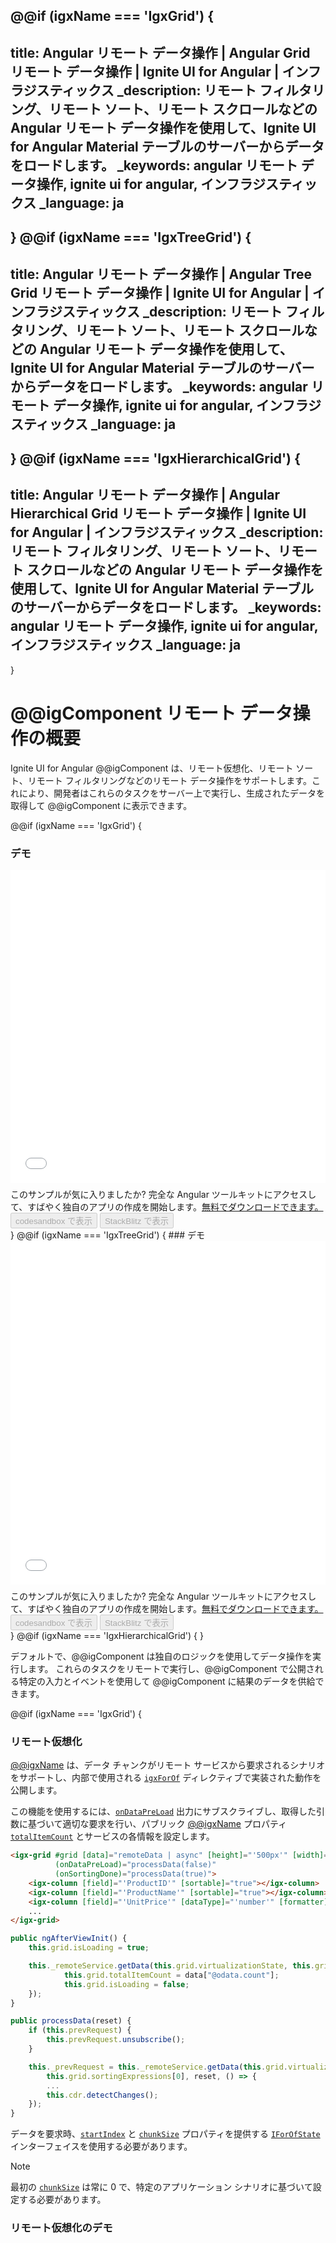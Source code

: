 @@if (igxName === 'IgxGrid') {
---
title: Angular リモート データ操作 | Angular Grid リモート データ操作 | Ignite UI for Angular | インフラジスティックス
_description: リモート フィルタリング、リモート ソート、リモート スクロールなどの Angular リモート データ操作を使用して、Ignite UI for Angular Material テーブルのサーバーからデータをロードします。
_keywords: angular リモート データ操作, ignite ui for angular, インフラジスティックス
_language: ja
---
}
@@if (igxName === 'IgxTreeGrid') {
---
title: Angular リモート データ操作 | Angular Tree Grid リモート データ操作 | Ignite UI for Angular | インフラジスティックス
_description: リモート フィルタリング、リモート ソート、リモート スクロールなどの Angular リモート データ操作を使用して、Ignite UI for Angular Material テーブルのサーバーからデータをロードします。
_keywords: angular リモート データ操作, ignite ui for angular, インフラジスティックス
_language: ja
---
}
@@if (igxName === 'IgxHierarchicalGrid') {
---
title: Angular リモート データ操作 | Angular Hierarchical Grid リモート データ操作 | Ignite UI for Angular | インフラジスティックス
_description: リモート フィルタリング、リモート ソート、リモート スクロールなどの Angular リモート データ操作を使用して、Ignite UI for Angular Material テーブルのサーバーからデータをロードします。
_keywords: angular リモート データ操作, ignite ui for angular, インフラジスティックス
_language: ja
---
}

# @@igComponent リモート データ操作の概要

Ignite UI for Angular @@igComponent は、リモート仮想化、リモート ソート、リモート フィルタリングなどのリモート データ操作をサポートします。これにより、開発者はこれらのタスクをサーバー上で実行し、生成されたデータを取得して @@igComponent に表示できます。

@@if (igxName === 'IgxGrid') {
### デモ

<div class="sample-container loading" style="height:500px">
    <iframe id="grid-remote-scenarios-iframe" src='{environment:demosBaseUrl}/grid/grid-remote-filtering' width="100%" height="100%" seamless="" frameborder="0" onload="onSampleIframeContentLoaded(this);"></iframe>
</div>
<p style="margin: 0;padding-top: 0.5rem">このサンプルが気に入りましたか? 完全な Angular ツールキットにアクセスして、すばやく独自のアプリの作成を開始します。<a class="no-external-icon mchNoDecorate trackCTA" target="_blank" href="https://www.infragistics.com/products/ignite-ui-angular/download" data-xd-ga-action="Download" data-xd-ga-label="Ignite UI for Angular">無料でダウンロードできます。</a></p>
<div>
<button data-localize="codesandbox" disabled class="codesandbox-btn" data-iframe-id="grid-remote-scenarios-iframe" data-demos-base-url="{environment:demosBaseUrl}">codesandbox で表示</button>
<button data-localize="stackblitz" disabled class="stackblitz-btn" data-iframe-id="grid-remote-scenarios-iframe" data-demos-base-url="{environment:demosBaseUrl}">StackBlitz で表示</button>
</div>
}
@@if (igxName === 'IgxTreeGrid') {
### デモ

<div class="sample-container loading" style="height:550px">
    <iframe id="treegrid-remotefiltering-iframe" src='{environment:demosBaseUrl}/tree-grid/treegrid-remote-filtering' width="100%" height="100%" seamless="" frameborder="0" onload="onSampleIframeContentLoaded(this);"></iframe>
</div>
<p style="margin: 0;padding-top: 0.5rem">このサンプルが気に入りましたか? 完全な Angular ツールキットにアクセスして、すばやく独自のアプリの作成を開始します。<a class="no-external-icon mchNoDecorate trackCTA" target="_blank" href="https://www.infragistics.com/products/ignite-ui-angular/download" data-xd-ga-action="Download" data-xd-ga-label="Ignite UI for Angular">無料でダウンロードできます。</a></p>
<div>
<button data-localize="codesandbox" disabled class="codesandbox-btn" data-iframe-id="treegrid-remotefiltering-iframe" data-demos-base-url="{environment:demosBaseUrl}">codesandbox で表示</button>
<button data-localize="stackblitz" disabled class="stackblitz-btn" data-iframe-id="treegrid-remotefiltering-iframe" data-demos-base-url="{environment:demosBaseUrl}">StackBlitz で表示</button>
</div>
<div class="divider--half"></div>
}
@@if (igxName === 'IgxHierarchicalGrid') {
 <!-- TODO -->
}

デフォルトで、@@igComponent は独自のロジックを使用してデータ操作を実行します。
これらのタスクをリモートで実行し、@@igComponent で公開される特定の入力とイベントを使用して @@igComponent に結果のデータを供給できます。

@@if (igxName === 'IgxGrid') {
### リモート仮想化

[@@igxName]({environment:angularApiUrl}/classes/@@igTypeDoc.html) は、データ チャンクがリモート サービスから要求されるシナリオをサポートし、内部で使用される [`igxForOf`]({environment:angularApiUrl}/classes/igxforofdirective.html) ディレクティブで実装された動作を公開します。

この機能を使用するには、[`onDataPreLoad`]({environment:angularApiUrl}/classes/@@igTypeDoc.html#ondatapreload) 出力にサブスクライブし、取得した引数に基づいて適切な要求を行い、パブリック [@@igxName]({environment:angularApiUrl}/classes/@@igTypeDoc.html) プロパティ [`totalItemCount`]({environment:angularApiUrl}/classes/@@igTypeDoc.html#totalitemcount) とサービスの各情報を設定します。

```html
<igx-grid #grid [data]="remoteData | async" [height]="'500px'" [width]="'100%'" [autoGenerate]='false'
          (onDataPreLoad)="processData(false)"
          (onSortingDone)="processData(true)">
    <igx-column [field]="'ProductID'" [sortable]="true"></igx-column>
    <igx-column [field]="'ProductName'" [sortable]="true"></igx-column>
    <igx-column [field]="'UnitPrice'" [dataType]="'number'" [formatter]="formatCurrency" [sortable]="true"></igx-column>
    ...
</igx-grid>
```

```typescript
public ngAfterViewInit() {
    this.grid.isLoading = true;

    this._remoteService.getData(this.grid.virtualizationState, this.grid.sortingExpressions[0], true, (data) => {
            this.grid.totalItemCount = data["@odata.count"];
            this.grid.isLoading = false;
    });
}

public processData(reset) {
    if (this.prevRequest) {
        this.prevRequest.unsubscribe();
    }

    this._prevRequest = this._remoteService.getData(this.grid.virtualizationState,
        this.grid.sortingExpressions[0], reset, () => {
        ...
        this.cdr.detectChanges();
    });
}
```

データを要求時、[`startIndex`]({environment:angularApiUrl}/interfaces/iforofstate.html#startindex) と [`chunkSize`]({environment:angularApiUrl}/interfaces/iforofstate.html#chunksize) プロパティを提供する [`IForOfState`]({environment:angularApiUrl}/interfaces/iforofstate.html) インターフェイスを使用する必要があります。

>[!NOTE]
>最初の [`chunkSize`]({environment:angularApiUrl}/interfaces/iforofstate.html#chunksize) は常に 0 で、特定のアプリケーション シナリオに基づいて設定する必要があります。

### リモート仮想化のデモ

<div class="sample-container loading" style="height:550px">
    <iframe id="grid-sample-4-iframe" data-src='{environment:demosBaseUrl}/grid/grid-sample-4' width="100%" height="100%" seamless="" frameborder="0" class="lazyload" onload="onSampleIframeContentLoaded(this);"></iframe>
</div>
<p style="margin: 0;padding-top: 0.5rem">このサンプルが気に入りましたか? 完全な Angular ツールキットにアクセスして、すばやく独自のアプリの作成を開始します。<a class="no-external-icon mchNoDecorate trackCTA" target="_blank" href="https://www.infragistics.com/products/ignite-ui-angular/download" data-xd-ga-action="Download" data-xd-ga-label="Ignite UI for Angular">無料でダウンロードできます。</a></p>
<br/>
<div>
<button data-localize="codesandbox" disabled class="codesandbox-btn" data-iframe-id="grid-sample-4-iframe" data-demos-base-url="{environment:demosBaseUrl}">codesandbox で表示</button>
<button data-localize="stackblitz" disabled class="stackblitz-btn" data-iframe-id="grid-sample-4-iframe" data-demos-base-url="{environment:demosBaseUrl}">StackBlitz で表示</button>
</div>


## 無限スクロール

 エンドポイントからデータを分割して取得するシナリオの一般的なデザインは、無限スクロールです。データ グリッドの場合、エンドユーザーが一番下までスクロールすることによってトリガーされたロードデータが連続的に増加します。次の段落では、利用可能な API を使用して、`IgxGrid` で無限スクロールを簡単に実現する方法を説明します。

無限スクロールを実装するには、データを分割してフェッチする必要があります。すでにフェッチされたデータはローカルに保存し、チャンクの長さおよび数を決定する必要があります。また、グリッドで最後に表示されるデータ行インデックスを追跡する必要があります。このように、`startIndex` と `chunkSize` プロパティを使用して、ユーザーが上にスクロールして既にフェッチしたデータを表示するか、下にスクロールしてエンドポイントからさらにデータをフェッチする必要があるかを決定できます。

最初に、データの最初のチャンクをフェッチするために `ngAfterViewInit` ライフサイクル フックを使用します。`totalItemCount` プロパティはグリッドがスクロールバーのサイズを正しく設定できるために重要です。

```typescript
public ngAfterViewInit() {
    ...
    this._remoteService.loadDataForPage(this.page, this.pageSize, (request) => {
        if (request.data) {
            this.grid.totalItemCount = this.page * this.pageSize;
            this.grid.data = this._remoteService.getCachedData({startIndex: 0, chunkSize: 10});
            this.totalItems = request.data["@odata.count"];
            this.totalPageCount = Math.ceil(this.totalItems / this.pageSize);
            this.grid.isLoading = false;
        }
    });
    ...
}
```

さらに、`onDataPreLoad` 出力にサブスクライブする必要があります。これにより、グリッドが現在ロードされているものではなく、異なるチャンクを表示しようとするときに必要なデータを提供できます。イベント ハンドラーで、ローカルに既にキャッシュされている新しいデータをフェッチするか、データを返すかを決定する必要があります。

```typescript
public handlePreLoad() {
    const isLastChunk = this.grid.totalItemCount ===
                        this.grid.virtualizationState.startIndex + this.grid.virtualizationState.chunkSize;
    // when last chunk reached load another page of data
    if (isLastChunk) {
        if (this.totalPageCount === this.page) {
            this.grid.data = this._remoteService.getCachedData(this.grid.virtualizationState);
            return;
        }
        this.page++;
        this.grid.isLoading = true;
        this._remoteService.loadDataForPage(this.page, this.pageSize, (request) => {
            if (request.data) {
                this.grid.totalItemCount = Math.min(this.page * this.pageSize, this.totalItems);
                this.grid.data = this._remoteService.getCachedData(this.grid.virtualizationState);
                this.grid.isLoading = false;
            }
        });
    } else {
        this.grid.data = this._remoteService.getCachedData(this.grid.virtualizationState);
    }
}
```


### 無限スクロールのデモ
<div class="sample-container loading" style="height:510px">
    <iframe id="grid-sample-5-iframe" data-src='{environment:demosBaseUrl}/grid/grid-sample-5' width="100%" height="100%" seamless frameBorder="0" class="lazyload" onload="onSampleIframeContentLoaded(this);"></iframe>
</div>
<br/>
<div>
<button data-localize="codesandbox" disabled class="codesandbox-btn" data-iframe-id="grid-sample-5-iframe" data-demos-base-url="{environment:demosBaseUrl}">codesandbox で表示</button>
<button data-localize="stackblitz" disabled class="stackblitz-btn" data-iframe-id="grid-sample-5-iframe" data-demos-base-url="{environment:demosBaseUrl}">StackBlitz で表示</button>
</div>

## リモート ソート/フィルタリング

リモート ソートとフィルタリングには、取得した引数に基づいて適切な要求を実行するために [`onDataPreLoad`]({environment:angularApiUrl}/classes/@@igTypeDoc.html#ondatapreload)、[`sortingExpressionsChange`]({environment:angularApiUrl}/classes/@@igTypeDoc.html#sortingexpressionschange) および [`filteringExpressionsTreeChange`]({environment:angularApiUrl}/classes/@@igTypeDoc.html#filteringexpressionstreechange) 出力にサブスクライブし、サービスから送信される相対する情報とパブリック [@@igxName]({environment:angularApiUrl}/classes/@@igTypeDoc.html) の [`totalItemCount`]({environment:angularApiUrl}/classes/@@igTypeDoc.html#totalitemcount) プロパティを設定する必要があります。

また、**rxjs** `debounceTime` 関数を使用します。この関数は、特定の期間の経過後、別のソースが出力されない場合にのみ、Observable のソースから値を出力します。この方法では、ユーザーが中断することなく指定された時間が経過した場合にのみ、リモート操作がトリガーされます。

```typescript
const DEBOUNCE_TIME = 300;
...
public ngAfterViewInit() {
    ...
    this.grid.onDataPreLoad.pipe(
        debounceTime(DEBOUNCE_TIME),
        takeUntil(this.destroy$)
    ).subscribe(() => {
        this.processData();
    });

    this.grid.filteringExpressionsTreeChange.pipe(
        debounceTime(DEBOUNCE_TIME),
        takeUntil(this.destroy$)
    ).subscribe(() => {
        this.processData(true);
    });

    this.grid.sortingExpressionsChange.pipe(
        debounceTime(DEBOUNCE_TIME),
        takeUntil(this.destroy$)
    ).subscribe(() => {
        this.processData();
    });
}
```

リモート ソートとフィルタリングが提供される場合、グリッドの組み込みのソートとフィルタリングは必要ありません。グリッドの [`sortStrategy`]({environment:angularApiUrl}/classes/@@igTypeDoc.html#sortstrategy) および [`filterStrategy`]({environment:angularApiUrl}/classes/@@igTypeDoc.html#filterstrategy) 入力をそれぞれのインスタンスの `NoopSortingStrategy` および `NoopFilteringStrategy` に設定して、無効にできます。

```html
<igx-grid #grid [data]="remoteData | async" [height]="'500px'" [width]="'100%'" [autoGenerate]='false'
        [filterStrategy]="noopFilterStrategy"
        [sortStrategy]="noopSortStrategy"
        [allowFiltering]="true">
    ...
</igx-grid>
```

```typescript
public noopFilterStrategy = NoopFilteringStrategy.instance();
public noopSortStrategy = NoopSortingStrategy.instance();
```

>[!NOTE]
>リモー トデータが要求された場合、フィルタリング操作が大文字と小文字を区別します。

### リモート ソート/フィルタリングのデモ

このトピックのはじめにあるコードの結果は、[デモ](#デモ)で確認できます。
}
@@if (igxName === 'IgxTreeGrid') {
### リモート フィルタリング

リモート フィルタリングを提供するには、受け取った引数に基づいて適切な要求を行うように [`filteringExpressionsTreeChange`]({environment:angularApiUrl}/classes/@@igTypeDoc.html#filteringexpressionstreechange) 出力にサブスクライブする必要があります。[`primaryKey`]({environment:angularApiUrl}/classes/@@igTypeDoc.html#primarykey) と [`foreignKey`]({environment:angularApiUrl}/classes/@@igTypeDoc.html#foreignkey) を提供して、ツリー グリッドのデータ ソースとしてフラット コレクションを使用します。

また、**rxjs** `debounceTime` 関数を使用します。この関数は、特定の期間の経過後、別のソースが出力されない場合にのみ、Observable のソースから値を出力します。この方法では、ユーザーが中断することなく指定された時間が経過した場合にのみ、リモート操作がトリガーされます。

```typescript
const DEBOUNCE_TIME = 300;
...
public ngAfterViewInit() {
    ...
    this.treeGrid.filteringExpressionsTreeChange.pipe(
        debounceTime(DEBOUNCE_TIME),
        takeUntil(this.destroy$)
    ).subscribe(() => {
        this.processData();
    });
}
```

リモート フィルタリングが提供される場合、ツリー グリッドの組み込みのフィルタリングは必要ありません。ツリー グリッドの [`filterStrategy`]({environment:angularApiUrl}/classes/@@igTypeDoc.html#filterstrategy) 入力を `NoopFilteringStrategy` インスタンスに設定して、無効にできます。

```html
<!-- tree-grid-remote-filtering-sample.html -->

<igx-tree-grid #treeGrid [data]="remoteData | async" primaryKey="ID" foreignKey="ParentID" [autoGenerate]="false" width="100%" height="450px"
               [autoGenerate]="false"
               [filterStrategy]="noopFilterStrategy"
               [allowFiltering]="true">
    <igx-column [field]="'Name'" dataType="string"></igx-column>
    <igx-column [field]="'Title'" dataType="string"></igx-column>
    <igx-column [field]="'Age'" dataType="number"></igx-column>
    ...
</igx-tree-grid>
```

```typescript
// tree-grid-remote-filtering-sample.ts

public noopFilterStrategy = NoopFilteringStrategy.instance();

public processData() {
    this.treeGrid.isLoading = true;

    const filteringExpr = this.treeGrid.filteringExpressionsTree;

    this._remoteService.getData(filteringExpr, () => {
        this.treeGrid.isLoading = false;
    });
}
```

リモート フィルタリングは、フラット コレクションで直接実行する必要があります。また、親がフィルターに一致するかどうかにかかわらず、フィルター条件に一致するすべてのレコードにすべての親を含める必要があります (階層をそのままにするためにこれを行います)。結果は以下で確認できます。

>[!NOTE]
>リモー トデータが要求された場合、フィルタリング操作が大文字と小文字を区別します。

### リモート フィルタリングのデモ

このトピックのはじめにあるコードの結果は、[デモ](#デモ)で確認できます。
}
@@if (igxName === 'IgxHierarchicalGrid') {
 <!-- TODO -->
## 一意の列値ストラテジ
}

@@if (igxName !== 'IgxHierarchicalGrid') {
### 一意の列値ストラテジ
}

Excel スタイル フィルタリング ダイアログ内のリスト項目は、それぞれの列の一意の値を表します。@@igComponent は、デフォルトでデータソースに基づいてこれらの値を生成します。リモート フィルタリングの場合、グリッドのデータにはサーバーからのすべてのデータが含まれていません。これらの一意の値を手動で提供し、オンデマンドで読み込むために、@@igComponent の [`uniqueColumnValuesStrategy`]({environment:angularApiUrl}/classes/@@igTypeDoc.html#uniquecolumnvaluesstrategy) 入力を利用できます。この入力は、実際には 3 つの引数を提供するメソッドです。
- **column**  - フィルタリング式ツリー。各列に基づいて削減されます。
- **filteringExpressionsTree** - フィルタリング式ツリー。各列に基づいて削減されます。
- **done** - サーバーから取得されたときに、新しく生成された列値で呼び出されるコールバック。

開発者は、**列**と **filteringExpressionsTree** 引数によって提供される情報に基づいて、必要な一意の列値を手動で生成し、**done** コールバックを呼び出すことができます。

> [!NOTE]
> [`uniqueColumnValuesStrategy`]({environment:angularApiUrl}/classes/@@igTypeDoc.html#uniquecolumnvaluesstrategy) 入力が提供される場合、Excel スタイル フィルタリングでプロセスを生成するデフォルトの一意の値は使用されません。

@@if (igxName === 'IgxGrid') {
```html
<igx-grid #grid1 [data]="data" [filterMode]="'excelStyleFilter'" [uniqueColumnValuesStrategy]="columnValuesStrategy">
    ...
</igx-grid>
```

```typescript
public columnValuesStrategy = (column: IgxColumnComponent,
                               columnExprTree: IFilteringExpressionsTree,
                               done: (uniqueValues: any[]) => void) => {
    // Get specific column data.
    this.remoteValuesService.getColumnData(column, columnExprTree, uniqueValues => done(uniqueValues));
}
```

### 一意の列値ストラテジのデモ

<div class="sample-container loading" style="height:800px">
    <iframe id="grid-esf-loadOnDemand-iframe" data-src='{environment:demosBaseUrl}/grid/grid-excel-style-filtering-load-on-demand' width="100%" height="100%" seamless frameborder="0" class="lazyload"></iframe>
</div>
<br/>
<div>
<button data-localize="codesandbox" disabled class="codesandbox-btn" data-iframe-id="grid-esf-loadOnDemand-iframe" data-demos-base-url="{environment:demosBaseUrl}">codesandbox で表示</button>
<button data-localize="stackblitz" disabled class="stackblitz-btn" data-iframe-id="grid-esf-loadOnDemand-iframe" data-demos-base-url="{environment:demosBaseUrl}">StackBlitz で表示</button>
</div>
}
@@if (igxName === 'IgxTreeGrid') {
```html
<igx-tree-grid #treeGrid [data]="data" [filterMode]="'excelStyleFilter'" [uniqueColumnValuesStrategy]="columnValuesStrategy">
    ...
</igx-tree-grid>
```

```typescript
public columnValuesStrategy = (column: IgxColumnComponent,
                               columnExprTree: IFilteringExpressionsTree,
                               done: (uniqueValues: any[]) => void) => {
    // Get specific column data.
    this.remoteValuesService.getColumnData(column, columnExprTree, uniqueValues => done(uniqueValues));
}
```

### 一意の列値ストラテジのデモ

<div class="sample-container loading" style="height:800px">
    <iframe id="tree-grid-esf-loadOnDemand-iframe" data-src='{environment:demosBaseUrl}/tree-grid/treegrid-excel-style-filtering-load-on-demand' width="100%" height="100%" seamless frameborder="0" class="lazyload"></iframe>
</div>
<br/>
<div>
<button data-localize="codesandbox" disabled class="codesandbox-btn" data-iframe-id="tree-grid-esf-loadOnDemand-iframe" data-demos-base-url="{environment:demosBaseUrl}">codesandbox で表示</button>
<button data-localize="stackblitz" disabled class="stackblitz-btn" data-iframe-id="tree-grid-esf-loadOnDemand-iframe" data-demos-base-url="{environment:demosBaseUrl}">StackBlitz で表示</button>
</div>
}
@@if (igxName === 'IgxHierarchicalGrid') {
```html
<igx-hierarchical-grid #hierarchicalGrid [primaryKey]="'Artist'" [data]="data" [filterMode]="'excelStyleFilter'"
                       [uniqueColumnValuesStrategy]="singersColumnValuesStrategy">
    ...
    <igx-row-island [primaryKey]="'Album'" [allowFiltering]="true" [filterMode]="'excelStyleFilter'"
                    [uniqueColumnValuesStrategy]="albumsColumnValuesStrategy">
        ...
    </igx-row-island>
</igx-hierarchical-grid>
```

```typescript
public singersColumnValuesStrategy = (column: IgxColumnComponent,
                                      columnExprTree: IFilteringExpressionsTree,
                                      done: (uniqueValues: any[]) => void) => {
// Get specific column data for the singers.
this.remoteValuesService.getColumnData(
    null, "Singers", column, columnExprTree, uniqueValues => done(uniqueValues));
}

public albumsColumnValuesStrategy = (column: IgxColumnComponent,
                                     columnExprTree: IFilteringExpressionsTree,
                                     done: (uniqueValues: any[]) => void) => {
// Get specific column data for the albums of a specific singer.
const parentRowId = (column.grid as any).foreignKey;
this.remoteValuesService.getColumnData(
    parentRowId, "Albums", column, columnExprTree, uniqueValues => done(uniqueValues));
}
```

### 一意の列値ストラテジのデモ

<div class="sample-container loading" style="height:800px">
    <iframe id="hierarchical-grid-esf-load-on-demand-iframe" data-src='{environment:demosBaseUrl}/hierarchical-grid/hierarchical-grid-excel-style-filtering-load-on-demand' width="100%" height="100%" seamless frameborder="0" class="lazyload"></iframe>
</div>
<br/>
<div>
<button data-localize="codesandbox" disabled class="codesandbox-btn" data-iframe-id="hierarchical-grid-esf-load-on-demand-iframe" data-demos-base-url="{environment:demosBaseUrl}">codesandbox で表示</button>
<button data-localize="stackblitz" disabled class="stackblitz-btn" data-iframe-id="hierarchical-grid-esf-load-on-demand-iframe" data-demos-base-url="{environment:demosBaseUrl}">StackBlitz で表示</button>
</div>
}

Excel スタイル フィルタリングのカスタム ロード テンプレートを提供するには、`igxExcelStyleLoading` ディレクティブを使用できます。

```html
<@@igSelector [data]="data" [filterMode]="'excelStyleFilter'" [uniqueColumnValuesStrategy]="columnValuesStrategy">
    ...
    <ng-template igxExcelStyleLoading>
        Loading ...
    </ng-template>
</@@igSelector>
```

<div class="divider--half"></div>

### リモート ページング

@@if (igxName === 'IgxGrid' || igxName === 'IgxHierarchicalGrid') {
はじめにデータ フェッチングを行うサービスを宣言します。デフォルトのページング テンプレートを使用する場合、`totalRecords` プロパティを設定する必要があります。それにより、グリッドは合計リモート レコードに基づいて合計ページ番号を計算できます。注: リモート サービスからフェッチ データを実装する必要があります。ページ カウントを計算するためにすべてのデータ項目のカウントをが必要なため、ロジックをサービスに追加する必要があります。

```typescript
@Injectable()
export class RemotePagingService {
    public remoteData: BehaviorSubject<any[]>;
    public dataLenght: BehaviorSubject<number> = new BehaviorSubject(0);
    public url = "https://www.igniteui.com/api/products";

    constructor(private http: HttpClient) {
        this.remoteData = new BehaviorSubject([]);
    }

    public getData(index?: number, perPage?: number): any {
        let qS = "";

        if (perPage) {
            qS = `?$skip=${index}&$top=${perPage}&$count=true`;
        }

        this.http
            .get(`${this.url + qS}`).pipe(
                map((data: any) => {
                    return data;
                })
            ).subscribe((data) => this.remoteData.next(data));
    }

    public getDataLength(): any {
        return this.http.get(this.url).pipe(
            map((data: any) => {
                return data.length;
            })
        );
    }
}
```
サービスを宣言した後にコンポーネントを作成する必要があり、@@igComponent コンストラクションとデータ サブスクリプションを処理します。
@@if (igxName === 'IgxGrid') {
```typescript
export class RemotePagingGridSample implements OnInit, AfterViewInit {
    public data: Observable<any[]>;
    private _dataLengthSubscriber;

    constructor(private remoteService: RemoteService) {}

    public ngOnInit() {
        this.data = this.remoteService.remoteData.asObservable();

        this._dataLengthSubscriber = this.remoteService.getDataLength().subscribe((data) => {
            this.totalCount = data;
            this.grid1.isLoading = false;
        });
    }

    public ngOnDestroy() {
        if (this._dataLengthSubscriber) {
            this._dataLengthSubscriber.unsubscribe();
        }
    }
}
```
}
@@if (igxName === 'IgxHierarchicalGrid') {
```typescript
export class HGridRemotePagingSampleComponent implements OnInit, AfterViewInit, OnDestroy {
    public page = 0;
    public lastPage = false;
    public firstPage = true;
    public totalPages: number = 1;
    public totalCount = 0;

    constructor(private remoteService: RemotePagingService) {}

    public ngOnInit() {
        this.data = this.remoteService.remoteData.asObservable();

        this._dataLengthSubscriber = this.remoteService.getDataLength().subscribe((data) => {
            this.totalCount = data;
            this.grid1.isLoading = false;
        });
    }

    public ngOnDestroy() {
        if (this._dataLengthSubscriber) {
            this._dataLengthSubscriber.unsubscribe();
        }
    }
}
```
}
}
@@if (igxName === 'IgxTreeGrid') {
このサンプルでは、​​子レコードがいくつあっても、ページごとに一定数のルート レコードを表示する方法を示します。レベル (root または child) に関係なく一定数のレコードを表示するビルトインの Tree Grid ページング アルゴリズムをキャンセルするには、[`perPage`]({environment:angularApiUrl}/classes/@@igTypeDoc.html#perpage) プロパティを `Number.MAX_SAFE_INTEGER` に設定してください。
```html
<igx-tree-grid #treeGrid ...
               [paging]="true" [perPage]="maxPerPage">
```
```typescript
public maxPerPage = Number.MAX_SAFE_INTEGER;
```
}

要求されたページのデータのみを取得し、選択したページと項目 [`perPage`]({environment:angularApiUrl}/classes/@@igTypeDoc.html#perpage) に基づいて `skip` と `top` パラメーターをリモート サービスに渡すためのカスタム ページャー テンプレートを作成します。構成を簡単にするには、`<igx-paginator>` を使用します。

### デフォルト テンプレートのリモート ページング

デフォルトのページング テンプレートを使用する場合、[`totalRecords`]({environment:angularApiUrl}/classes/@@igTypeDoc.html#totalrecords) プロパティを設定する必要があります。それにより、グリッドはリモートの合計レコード数に基づいて合計ページ番号を計算できます。リモート ページネーションを実行する場合、グリッドに現在のページのデータのみを渡すため、グリッドは提供されたデータソースのページネーションを試行しません。そのため、[`pagingMode`]({environment:angularApiUrl}/classes/@@igTypeDoc.html#pagingmode) プロパティを *GridPagingMode.remote* に設定する必要があります。リモート サービスからデータをフェッチするために [`onPagingDone`]({environment:angularApiUrl}/classes/@@igTypeDoc.html#onpagingdone) または [`perPageChange`]({environment:angularApiUrl}/classes/igxpaginatorcomponent.html#perpagechange) イベントにサブスクライブする必要があります。イベントが使用されるユース ケースによって異なります。

@@if (igxName === 'IgxGrid') {
```html
<igx-grid #grid1 [data]="data | async"  [paging]="true" (perPageChange)="paginate()" (onPagingDone)="pagingDone($event)" 
    [pagingMode]="mode" [totalRecords]="totalCount">
    <igx-column field="ID"></igx-column>
    ...
</igx-grid>
```
}
@@if (igxName === 'IgxTreeGrid') {
```html
<igx-tree-grid #treeGrid [data]="data | async" childDataKey="Content" [paging]="true" [perPage]="10"
        [pagingMode]="mode" [totalRecords]="totalCount" (onPagingDone)="paginate($event)">
    <igx-column field="Name"></igx-column>
    ...
</igx-tree-grid>
```
}
@@if (igxName === 'IgxHierarchicalGrid') {
```html
<igx-hierarchical-grid [paging]="true" [primaryKey]="'CustomerID'" (perPageChange)="getFirstPage()"
    [pagingMode]="mode"  [totalRecords]="totalCount" (onPagingDone)="pagingDone($event)" #hierarchicalGrid>
    <igx-column field="CustomerID"></igx-column>
    ...
</igx-hierarchical-grid>
```
}

```typescript
public totalCount = 0;
public data: Observable<any[]>;
public mode = GridPagingMode.remote;
@ViewChild("grid1", { static: true }) public grid1: IgxGridComponent;

private _dataLengthSubscriber;
...
public ngOnInit() {
    this.data = this.remoteService.remoteData.asObservable();
    this._dataLengthSubscriber = this.remoteService.getDataLength().subscribe((data) => {
        this.totalCount = data;
        this.grid1.isLoading = false;
    });
}
...
public ngAfterViewInit() {
    this.grid1.isLoading = true;
    this.remoteService.getData(0, this.grid1.perPage);
}

public pagingDone(page) {
    const skip = page.current * this.grid1.perPage;
    this.remoteService.getData(skip, this.grid1.perPage);
}

public paginate() {
    this.remoteService.getData(0, this.grid1.perPage);
}
```

@@if (igxName === 'IgxGrid') {
<div class="sample-container loading" style="height:620px">
    <iframe id="remote-paging-default-template-iframe" data-src='{environment:demosBaseUrl}/grid/remote-paging-default-template' width="100%" height="100%" seamless frameBorder="0" class="lazyload"></iframe>
</div>
<br/>
<div>
<button data-localize="codesandbox" disabled class="codesandbox-btn" data-iframe-id="remote-paging-default-template-iframe" data-demos-base-url="{environment:demosBaseUrl}">codesandbox で表示</button>
<button data-localize="stackblitz" disabled class="stackblitz-btn" data-iframe-id="remote-paging-default-template-iframe" data-demos-base-url="{environment:demosBaseUrl}">stackblitz で表示</button>
</div>
}
@@if (igxName === 'IgxTreeGrid') {
<div class="sample-container loading" style="height:560px">
    <iframe id="tree-grid-remote-paging-default-template-iframe" data-src='{environment:demosBaseUrl}/tree-grid/tree-grid-remote-paging-default-template' width="100%" height="100%" seamless frameBorder="0" class="lazyload"></iframe>
</div>
<br/>
<div>
<button data-localize="codesandbox" disabled class="codesandbox-btn" data-iframe-id="tree-grid-remote-paging-default-template-iframe" data-demos-base-url="{environment:demosBaseUrl}">codesandbox で表示</button>
<button data-localize="stackblitz" disabled class="stackblitz-btn" data-iframe-id="tree-grid-remote-paging-default-template-iframe" data-demos-base-url="{environment:demosBaseUrl}">stackblitz で表示</button>
</div>
<div class="divider--half"></div>
}
@@if (igxName === 'IgxHierarchicalGrid') {
<div class="sample-container loading" style="height:580px">
    <iframe id="remote-paging-default-template-iframe" data-src='{environment:demosBaseUrl}/hierarchical-grid/remote-paging-default-template' width="100%" height="100%" seamless frameBorder="0" class="lazyload"></iframe>
</div>
<br/>
<div>
<button data-localize="codesandbox" disabled class="codesandbox-btn" data-iframe-id="remote-paging-default-template-iframe" data-demos-base-url="{environment:demosBaseUrl}">codesandbox で表示</button>
<button data-localize="stackblitz" disabled class="stackblitz-btn" data-iframe-id="remote-paging-default-template-iframe" data-demos-base-url="{environment:demosBaseUrl}">stackblitz で表示</button>
</div>
<div class="divider--half"></div>
}

### カスタム テンプレートのリモート ページング

カスタム ページング テンプレートを定義する場合、デフォルト テンプレートでのカスタム ページングのように [`pagingMode`]({environment:angularApiUrl}/classes/@@igTypeDoc.html#pagingmode) や [`totalRecords`]({environment:angularApiUrl}/classes/@@igTypeDoc.html#totalrecords) のような @@igComponent プロパティを定義する必要はありません。要求されたページのデータのみを取得し、選択したページと項目 [`perPage`]({environment:angularApiUrl}/classes/@@igTypeDoc.html#perpage) に基づいて **skip** と **top** パラメーターをリモート サービスに渡すためのカスタム ページャー テンプレートを作成します。設定例を簡単にするために `<igx-paginator>` を使用します。

@@if (igxName === 'IgxGrid') {
```html
<ng-template #customPager let-api>
    <igx-paginator #paginator
        [totalRecords]="totalCount"
        [(perPage)]="perPage"
        [selectOptions]="selectOptions"
        [displayDensity]="grid1.displayDensity"
        (pageChange)="paginate($event)">
    </igx-paginator>
</ng-template>
```

```typescript
@ViewChild("customPager", { read: TemplateRef, static: true }) public remotePager: TemplateRef<any>;
@ViewChild("grid1", { static: true }) public grid1: IgxGridComponent;

private _perPage = 10;
private _dataLengthSubscriber;

constructor(private remoteService: RemotePagingService) {
}

...

public ngAfterViewInit() {
    this.grid1.isLoading = true;
    this.remoteService.getData(0, this.perPage);
}

public paginate(page: number) {
    this.page = page;
    const skip = this.page * this.perPage;
    const top = this.perPage;

    this.remoteService.getData(skip, top);
}

```
}
@@if (igxName === 'IgxHierarchicalGrid') {
```html
<ng-template #customPager let-api>
    <igx-paginator #paginator
        [totalRecords]="totalCount"
        [(perPage)]="perPage"
        [selectOptions]="selectOptions"
        [displayDensity]="grid1.displayDensity"
        (pageChange)="paginate($event)">
    </igx-paginator>
</ng-template>
```
```typescript
@ViewChild("customPager", { read: TemplateRef })
public remotePager: TemplateRef<any>;
public title = "gridPaging";

@ViewChild("layout1")
public layout1: IgxRowIslandComponent;

@ViewChild("hierarchicalGrid")
public hierarchicalGrid: IgxHierarchicalGridComponent;

...

public ngAfterViewInit() {
    this.hierarchicalGrid.isLoading = true;
    this.remoteService.getData(
        { parentID: null, rootLevel: true, key: "Customers" }, 0, this.perPage).subscribe((data) => {
        this.hierarchicalGrid.isLoading = false;
        this.hierarchicalGrid.data = data;
        this.hierarchicalGrid.paginationTemplate = this.remotePager;
        this.hierarchicalGrid.cdr.detectChanges();
    });
}

public paginate(page: number) {
    this.page = page;
    const skip = this.page * this.perPage;
    const top = this.perPage;

    this.remoteService.getData(skip, top);
}

```
}
@@if (igxName === 'IgxTreeGrid') {
```html
<ng-template #customPager let-api>
    <igx-paginator #paginator
        [totalRecords]="totalCount"
        [(perPage)]="perPage"
        [selectOptions]="selectOptions"
        [displayDensity]="grid1.displayDensity"
        (pageChange)="paginate($event)">
    </igx-paginator>
</ng-template>
```

```typescript
public paginate(page: number) {
    this.page = page;
    const skip = this.page * this.perPage;
    const top = this.perPage;

    this.remoteService.getData(skip, top);
}
```
}
最後にグリッドのテンプレートを宣言します。
@@if (igxName === 'IgxGrid') {
```html
<@@igSelector #@@igObjectRef [data]="data | async" width="960px" height="550px" [paging]="true" >
    <igx-column field="ID"></igx-column>
    <igx-column field="ProductName"></igx-column>
    <igx-column field="QuantityPerUnit"></igx-column>
    <igx-column field="SupplierName"></igx-column>
    <igx-column field="UnitsInStock"></igx-column>
    <igx-column field="Rating"></igx-column>
</@@igSelector>
```
}
@@if (igxName === 'IgxHierarchicalGrid') {
```html
<igx-hierarchical-grid [paging]="true" [primaryKey]="'CustomerID'" [height]="'550px'" [width]="'100%'" #hierarchicalGrid>
    <igx-column field="CustomerID"></igx-column>
        <igx-column field="CompanyName"></igx-column>
        <igx-column field="ContactName"></igx-column>
        <igx-column field="ContactTitle"></igx-column>
        <igx-column field="Country"></igx-column>
        <igx-column field="Phone"></igx-column>
        ...
</igx-hierarchical-grid>
```
}
@@if (igxName === 'IgxTreeGrid') {
```html
<igx-tree-grid #treeGrid [data]="data | async" childDataKey="Content" expansionDepth="0" width="100%"
                [paging]="true" [perPage]="maxPerPage" [paginationTemplate]="customPager">
    <igx-column field="Name">
        <ng-template igxCell let-cell="cell" let-val>
            <igx-icon *ngIf="cell.rowData.Type === 'File folder'" fontSet="material" class="typeIcon">folder</igx-icon>
            <igx-icon *ngIf="cell.rowData.Type === 'JPG File'" fontSet="material" class="typeIcon">photo</igx-icon>
            {{val}}
        </ng-template>
    </igx-column>
    <igx-column field="Type"></igx-column>
    <igx-column field="Size" dataType="number" [formatter]="formatSize"></igx-column>
</igx-tree-grid>
```
}

上記すべての設定を完了すると以下のような結果になります。

@@if (igxName === 'IgxGrid') {
<div class="sample-container loading" style="height:620px">
    <iframe id="grid-remote-paging-sample-iframe" data-src='{environment:demosBaseUrl}/grid/grid-remote-paging-sample' width="100%" height="100%" seamless frameBorder="0" class="lazyload"></iframe>
</div>
<br/>
<div>
<button data-localize="codesandbox" disabled class="codesandbox-btn" data-iframe-id="grid-remote-paging-sample-iframe" data-demos-base-url="{environment:demosBaseUrl}">codesandbox で表示</button>
<button data-localize="stackblitz" disabled class="stackblitz-btn" data-iframe-id="grid-remote-paging-sample-iframe" data-demos-base-url="{environment:demosBaseUrl}">Stackblitz で表示</button>
</div>
}
@@if (igxName === 'IgxTreeGrid') {
<div class="sample-container loading" style="height:560px">
    <iframe id="tree-grid-remote-paging-sample-iframe" data-src='{environment:demosBaseUrl}/tree-grid/treegrid-remote-paging' width="100%" height="100%" seamless frameBorder="0" class="lazyload"></iframe>
</div>
<br/>
<div>
<button data-localize="codesandbox" disabled class="codesandbox-btn" data-iframe-id="tree-grid-remote-paging-sample-iframe" data-demos-base-url="{environment:demosBaseUrl}">codesandbox で表示</button>
<button data-localize="stackblitz" disabled class="stackblitz-btn" data-iframe-id="tree-grid-remote-paging-sample-iframe" data-demos-base-url="{environment:demosBaseUrl}">Stackblitz で表示</button>
</div>
<div class="divider--half"></div>
}
@@if (igxName === 'IgxHierarchicalGrid') {
<div class="sample-container loading" style="height:580px">
    <iframe id="hierarchical-grid-remote-paging-sample-iframe" data-src='{environment:demosBaseUrl}/hierarchical-grid/hierarchical-grid-remote-paging' width="100%" height="100%" seamless frameBorder="0" class="lazyload"></iframe>
</div>
<br/>
<div>
<button data-localize="codesandbox" disabled class="codesandbox-btn" data-iframe-id="hierarchical-grid-remote-paging-sample-iframe" data-demos-base-url="{environment:demosBaseUrl}">codesandbox で表示</button>
<button data-localize="stackblitz" disabled class="stackblitz-btn" data-iframe-id="hierarchical-grid-remote-paging-sample-iframe" data-demos-base-url="{environment:demosBaseUrl}">Stackblitz で表示</button>
</div>
<div class="divider--half"></div>
}

@@if (igxName === 'IgxGrid') {
### カスタム ページネーターのリモート ページング

独自のページング動作を定義するために、ページング テンプレートを使用してカスタム ロジックを追加できます。上記を実証するために、リモート ページングの例を拡張する方法を説明します。

<div class="sample-container loading" style="height:620px">
    <iframe id="grid-custom-remote-paging-sample-iframe" data-src='{environment:demosBaseUrl}/grid/grid-custom-remote-paging-sample' width="100%" height="100%" seamless frameBorder="0" class="lazyload"></iframe>
</div>
<br/>
<div>
<button data-localize="codesandbox" disabled class="codesandbox-btn" data-iframe-id="grid-custom-remote-paging-sample-iframe" data-demos-base-url="{environment:demosBaseUrl}">codesandbox で表示</button>
<button data-localize="stackblitz" disabled class="stackblitz-btn" data-iframe-id="grid-custom-remote-paging-sample-iframe" data-demos-base-url="{environment:demosBaseUrl}">Stackblitz で表示</button>
</div>

以下は、独自の `next` および `previous` ページ操作を実装するために定義したメソッドです。

```typescript
@ViewChild("customPager", { read: TemplateRef, static: true }) public remotePager: TemplateRef<any>;
@ViewChild("grid1", { static: true }) public grid1: IgxGridComponent;

public nextPage() {
    this.firstPage = false;
    this.page++;
    const skip = this.page * this.perPage;
    const top = this.perPage;
    this.remoteService.getData(skip, top);
    if (this.page + 1 >= this.totalPages) {
        this.lastPage = true;
    }
    this.setNumberOfPagingItems(this.page, this.totalPages);
}

public previousPage() {
    this.lastPage = false;
    this.page--;
    const skip = this.page * this.perPage;
    const top = this.perPage;
    this.remoteService.getData(skip, top);
    if (this.page <= 0) {
        this.firstPage = true;
    }
    this.setNumberOfPagingItems(this.page, this.totalPages);
}

public paginate(page: number, recalc = false) {
    this.page = page;
    const skip = this.page * this.perPage;
    const top = this.perPage;
    if (recalc) {
        this.totalPages = Math.ceil(this.totalCount / this.perPage);
    }
    this.setNumberOfPagingItems(this.page, this.totalPages);
    this.remoteService.getData(skip, top);
    this.buttonDeselection(this.page, this.totalPages);
}

public buttonDeselection(page: number, totalPages: number) {
...
}

...
public ngAfterViewInit() {
    this.grid1.isLoading = true;
    this.remoteService.getData(0, this.perPage);
}

```

}

@@if (igxName === 'IgxGrid') {

### 一括編集のリモート ページング

これまでの例で、リモート データで @@igxName を設定する方法を説明しました。次に、[一括編集のトピック](batch-editing.html)に従ってグリッドのバッチ編集を有効にします。

サンプルを続行する前に、現在のユースケースを明確します。ページネーションを実行すると、グリッドには現在のページのデータのみが含まれます。新しい行を追加すると、(一括編集により) 新しく追加された行はグリッドに含まれる現在のデータと連結されます。したがって、サーバーが指定されたページのデータを返さない場合、グリッドのデータソースは新しく追加された行のみで構成され、グリッドは定義されたページ設定 (page、perPage) に基づいてページを作成します。

```typescript
public ngOnInit() {
  ...
    this._dataLengthSubscriber = this.remoteService.getDataLength().subscribe((data) => {
        this.totalCount = data;
        this._recordOnServer = data;
        this._totalPagesOnServer = Math.floor(this.totalCount / this.perPage);
        this.grid1.isLoading = false;
    });
    }
```

このユースケースを適切に処理するには、カスタム ロジックを実装する必要があります。最初に、サーバー上にあるレコードの総数を知る必要があります。サーバーのデータ ページの総数を計算し (`this._totalPagesOnServer ` を参照)、その値に基づいてカスタム ページネーション ロジックを実装します。

```typescript

public paginate(page: number) {
    this.grid1.endEdit(true);
    if (page > this._totalPagesOnServer) {
        if (this.page !== this._totalPagesOnServer) {
            const skipEl = this._totalPagesOnServer * this.perPage;
            this.remoteService.getData(skipEl, this.perPage);
        }
        this.grid1.page = page - this._totalPagesOnServer;
        this.page = page;
        return;
    } else {
        this.grid1.page = 0;
    }
    this.page = page;
    const skip = this.page * this.perPage;
    this.remoteService.getData(skip, this.perPage);
}

```

**paginate** メソッドで示されるように、 `_totalPagesOnServer` 値に基づいてカスタム ページネーション ロジックが実行されます。


#### 一括編集のリモート ページングのデモ


<div class="sample-container loading" style="height:620px">
    <iframe id="remote-paging-batch-editing-iframe" data-src='{environment:demosBaseUrl}/grid/remote-paging-batch-editing' width="100%" height="100%" seamless frameBorder="0" class="lazyload"></iframe>
</div>
<br/>
<div>
<button data-localize="codesandbox" disabled class="codesandbox-btn" data-iframe-id="remote-paging-batch-editing-iframe" data-demos-base-url="{environment:demosBaseUrl}">codesandbox で表示</button>
<button data-localize="stackblitz" disabled class="stackblitz-btn" data-iframe-id="remote-paging-batch-editing-iframe" data-demos-base-url="{environment:demosBaseUrl}">StackBlitz で表示</button>
</div>
}

## API リファレンス
<div class="divider--half"></div>

* [@@igxNameComponent API]({environment:angularApiUrl}/classes/@@igTypeDoc.html)
* [@@igxNameComponent スタイル]({environment:sassApiUrl}/index.html#function-igx-grid-theme)

## その他のリソース
<div class="divider--half"></div>

* [@@igComponent 概要](@@igMainTopic.md)
* [仮想化とパフォーマンス](virtualization.md)
* [フィルタリング](filtering.md)
* [ソート](sorting.md)
* [ページング](paging.md)
* [集計](summaries.md)
* [列移動](column-moving.md)
* [列のピン固定](column_pinning.md)
* [列のサイズ変更](column-resizing.md)
* [選択](selection.md)

<div class="divider--half"></div>
コミュニティに参加して新しいアイデアをご提案ください。

* [Ignite UI for Angular **フォーラム** (英語)](https://www.infragistics.com/community/forums/f/ignite-ui-for-angular)
* [Ignite UI for Angular **GitHub** (英語)](https://github.com/IgniteUI/igniteui-angular)
